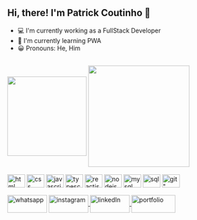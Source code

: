 ## Hi, there! I'm Patrick Coutinho 👋

- 💻 I'm currently working as a FullStack Developer
- 📓 I'm currently learning PWA
- 😀 Pronouns: He, Him
  
<div><br>
  <img height="180em" align="center" src="https://github-readme-stats.vercel.app/api/top-langs/?username=PatrickBaptist&hide_progress=true&theme=dark" />
  <img height="230em" align="center" src="https://github-readme-stats.vercel.app/api/top-langs/?username=PatrickBaptist&layout=donut&theme=dark" />
</div>

<div  style="display: inline_block"><br>
  <img  align="center" alt="html" height="30" width="40" src="https://cdn.jsdelivr.net/gh/devicons/devicon@latest/icons/html5/html5-original.svg" />
  <img  align="center" alt="css" height="30" width="40" src="https://cdn.jsdelivr.net/gh/devicons/devicon@latest/icons/css3/css3-original.svg" />
  <img  align="center" alt="javascript" height="30" width="40" src="https://cdn.jsdelivr.net/gh/devicons/devicon@latest/icons/javascript/javascript-plain.svg" />
  <img  align="center" alt="typescript" height="30" width="40" src="https://cdn.jsdelivr.net/gh/devicons/devicon@latest/icons/typescript/typescript-original.svg" />
  <img  align="center" alt="reactjs" height="30" width="40" src="https://cdn.jsdelivr.net/gh/devicons/devicon@latest/icons/react/react-original.svg" />
  <img  align="center" alt="nodejs" height="30" width="40" src="https://cdn.jsdelivr.net/gh/devicons/devicon@latest/icons/nodejs/nodejs-original.svg" />
  <img  align="center" alt="mysql" height="30" width="40" src="https://cdn.jsdelivr.net/gh/devicons/devicon@latest/icons/mysql/mysql-original.svg" />
  <img  align="center" alt="sql" height="30" width="40" src="https://cdn.jsdelivr.net/gh/devicons/devicon@latest/icons/azuresqldatabase/azuresqldatabase-original.svg" />
  <img  align="center" alt=git" height="30" width="40" src="https://cdn.jsdelivr.net/gh/devicons/devicon@latest/icons/git/git-original.svg" />
</div>

<div  style="display: inline_block"><br>
  <a href="https://api.whatsapp.com/send/?phone=5521981379296&text&type=phone_number&app_absent=0" target="_blank"><img  align="center" alt="whatsapp" height="40" width="90" src="https://img.shields.io/badge/WhatsApp-25D366?style=for-the-badge&logo=whatsapp&logoColor=white" /></a>
  <a href="https://www.instagram.com/p.coutinhooo" target="_blank"><img align="center" alt="instagram" height="40" width="90" src="https://img.shields.io/badge/Instagram-E4405F?style=for-the-badge&logo=instagram&logoColor=white" />
  <a href="https://www.linkedin.com/in/pb-coutinho" target="_blank"><img align="center" alt="linkedIn" height="40" width="90" src="https://img.shields.io/badge/LinkedIn-0077B5?style=for-the-badge&logo=linkedin&logoColor=white" />
  <a href="https://patrickbaptista-portfolio.netlify.app/" target="_blank"><img align="center" alt="portfolio" height="40" width="100" src="https://img.shields.io/website-up-down-green-red/http/monip.org.svg" />
</div>
